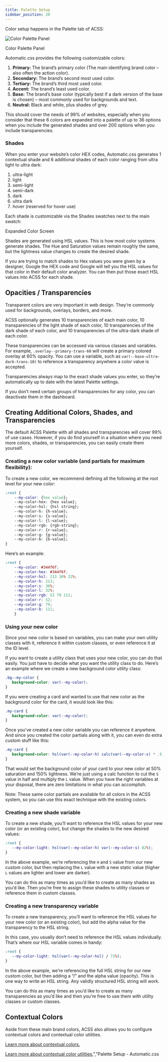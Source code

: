 ```yaml
---
title: Palette Setup
sidebar_position: 20
---
```


Color setup happens in the Palette tab of ACSS:

![Color Palette Panel](img/color-palette-panel.webp)

Color Palette Panel

Automatic.css provides the following customizable colors:

1.  **Primary:** The brand’s primary color (The main identifying brand color – also often the action color).
2.  **Secondary:** The brand’s second most used color.
3.  **Tertiary:** The brand’s third most used color.
4.  **Accent:** The brand’s least used color.
5.  **Base:** The brand’s base color (typically best if a dark version of the base is chosen) – most commonly used for backgrounds and text.
6.  **Neutral:** Black and white, plus shades of grey.

This should cover the needs of 99% of websites, especially when you consider that these 6 colors are expanded into a palette of up to 36 options when you include the generated shades and over 200 options when you include transparencies.

### Shades

When you enter your website’s color HEX codes, Automatic.css generates 1 contextual shade and 6 additional shades of each color ranging from ultra light to ultra dark:

1.  ultra-light
2.  light
3.  semi-light
4.  semi-dark
5.  dark
6.  ultra dark
7.  hover (reserved for hover use)

Each shade is customizable via the Shades swatches next to the main swatch:

Expanded Color Screen

Shades are generated using HSL values. This is how most color systems generate shades. The Hue and Saturation values remain roughly the same, but the lightness value changes to create the desired shade.

If you are trying to match shades to Hex values you were given by a designer, Google the HEX code and Google will tell you the HSL values for that color in their default color analyzer. You can then put those exact HSL values into ACSS for each shade.

## Opacities / Transparencies

Transparent colors are very important in web design. They’re commonly used for backgrounds, overlays, borders, and more.

ACSS optionally generates 10 transparencies of each main color, 10 transparencies of the light shade of each color, 10 transparencies of the dark shade of each color, and 10 transparencies of the ultra-dark shade of each color.

These transparencies can be accessed via various classes and variables. For example, `.overlay--primary-trans-60` will create a primary colored overlay at 60% opacity. You can use a variable, such as `var(--base-ultra-dark-trans-10)` to reference a transparency anywhere a color value is accepted.

Transparencies always map to the exact shade values you enter, so they’re automatically up to date with the latest Palette settings.

If you don’t need certain groups of transparencies for any color, you can deactivate them in the dashboard.

## Creating Additional Colors, Shades, and Transparencies

The default ACSS Palette with all shades and transparencies will cover 99% of use cases. However, if you do find yourself in a situation where you need more colors, shades, or transparencies, you can easily create them yourself.

### Creating a new color variable (and partials for maximum flexibility):

To create a new color, we recommend defining all the following at the root level for your new color:

```CSS
:root {
    --my-color: {hex value};
    --my-color-hex: {hex value};
    --my-color-hsl: {hsl string};
    --my-color-h: {h-value};
    --my-color-s: {s-value};
    --my-color-l: {l-value};
    --my-color-rgb: {rgb-string};
    --my-color-r: {r-value};
    --my-color-g: {g-value};
    --my-color-b: {b-value};
}
```

Here’s an example:

```CSS
:root {
    --my-color: #344f6f;
    --my-color-hex: #344f6f;
    --my-color-hsl: 213 36% 32%;
    --my-color-h: 213;
    --my-color-s: 36%;
    --my-color-l: 32%;
    --my-color-rgb: 52 79 111;
    --my-color-r: 52;
    --my-color-g: 79;
    --my-color-b: 111;
    }
```

### Using your new color

Since your new color is based on variables, you can make your own utility classes with it, reference it within custom classes, or even reference it at the ID level.

If you want to create a utility class that uses your new color, you can do that easily. You just have to decide what you want the utility class to do. Here’s an example where we create a new background color utility class:

```CSS
.bg--my-color {
   background-color: var(--my-color);
}
```

If you were creating a card and wanted to use that new color as the background color for the card, it would look like this:

```CSS
.my-card {
   background-color: var(--my-color);
}
```

Once you’ve created a new color variable you can reference it anywhere. And since you created the color partials along with it, you can even do extra custom stuff like this:

```CSS
.my-card {
   background-color: hsl(var(--my-color-h) calc(var(--my-color-s) * .5) calc(var(--my-color-l) * 1.5));
}
```

That would set the background color of your card to your new color at 50% saturation and 150% lightness. We’re just using a calc function to cut the `S` value in half and multiply the `L` value. When you have the right variables at your disposal, there are zero limitations in what you can accomplish.

Note: These same color partials are available for all colors in the ACSS system, so you can use this exact technique with the existing colors.

### Creating a new shade variable

To create a new shade, you’ll want to reference the HSL values for your new color (or an existing color), but change the shades to the new desired values:

```CSS
:root {
   --my-color-light: hsl(var(--my-color-h) var(--my-color-s) 82%);
}
```

In the above example, we’re referencing the `H` and `S` value from our new custom color, but then replacing the `L` value with a new static value (higher `L` values are lighter and lower are darker).

You can do this as many times as you’d like to create as many shades as you’d like. Then you’re free to assign these shades to utility classes or reference them in custom classes.

### Creating a new transparency variable

To create a new transparency, you’ll want to reference the HSL values for your new color (or an existing color), but add the alpha value for the transparency to the HSL string.

In this case, you usually don’t need to reference the HSL values individually. That’s where our HSL variable comes in handy:

```CSS
:root {
   --my-color-light: hsl(var(--my-color-hsl) / 72%);
}
```

In the above example, we’re referencing the full HSL string for our new custom color, but then adding a “/” and the alpha value (opacity). This is one way to write an HSL string. Any validly structured HSL string will work.

You can do this as many times as you’d like to create as many transparencies as you’d like and then you’re free to use them with utility classes or custom classes.

## Contextual Colors

Aside from these main brand colors, ACSS also allows you to configure contextual colors and contextual color utilities.

[Learn more about contextual colors.](https://automaticcss.com/docs/background-text-assignments/)

[Learn more about contextual color utilities.](https://automaticcss.com/docs/automatic-color-relationships/)","Palette Setup - Automatic.css
